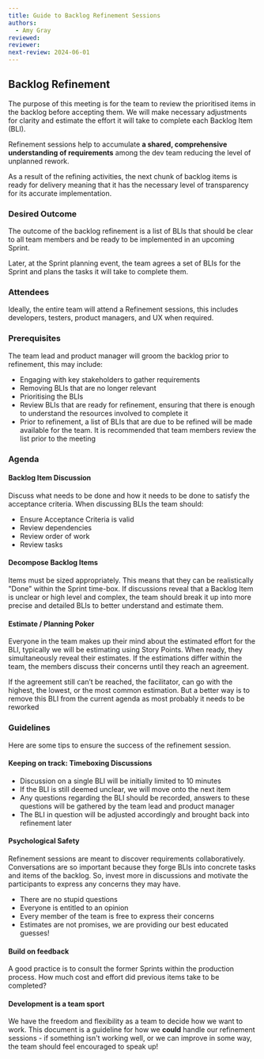 ```yaml
---
title: Guide to Backlog Refinement Sessions
authors:
  - Amy Gray
reviewed:
reviewer:
next-review: 2024-06-01
---
```


## Backlog Refinement

The purpose of this meeting is for the team to review the prioritised items in the backlog before accepting them. We will make necessary adjustments for clarity and estimate the effort it will take to complete each Backlog Item (BLI).

Refinement sessions help to accumulate **a shared, comprehensive understanding of requirements** among the dev team reducing the level of unplanned rework.

As a result of the refining activities, the next chunk of backlog items is ready for delivery meaning that it has the necessary level of transparency for its accurate implementation.

### Desired Outcome

The outcome of the backlog refinement is a list of BLIs that should be clear to all team members and be ready to be implemented in an upcoming Sprint.

Later, at the Sprint planning event, the team agrees a set of BLIs for the Sprint and plans the tasks it will take to complete them.

### Attendees

Ideally, the entire team will attend a Refinement sessions, this includes developers, testers, product managers, and UX when required.

### Prerequisites

The team lead and product manager will groom the backlog prior to refinement, this may include:

- Engaging with key stakeholders to gather requirements
- Removing BLIs that are no longer relevant
- Prioritising the BLIs
- Review BLIs that are ready for refinement, ensuring that there is enough to understand the resources involved to complete it
- Prior to refinement, a list of BLIs that are due to be refined will be made available for the team. It is recommended that team members review the list prior to the meeting

### Agenda

#### Backlog Item Discussion

Discuss what needs to be done and how it needs to be done to satisfy the acceptance criteria.
When discussing BLIs the team should:

- Ensure Acceptance Criteria is valid
- Review dependencies
- Review order of work
- Review tasks

#### Decompose Backlog Items

Items must be sized appropriately. This means that they can be realistically "Done" within the Sprint time-box.
If discussions reveal that a Backlog Item is unclear or high level and complex, the team should break it up into more precise and detailed BLIs to better understand and estimate them.

#### Estimate / Planning Poker

Everyone in the team makes up their mind about the estimated effort for the BLI, typically we will be estimating using Story Points. When ready, they simultaneously reveal their estimates. If the estimations differ within the team, the members discuss their concerns until they reach an agreement.

If the agreement still can’t be reached, the facilitator, can go with the highest, the lowest, or the most common estimation. But a better way is to remove this BLI from the current agenda as most probably it needs to be reworked

### Guidelines

Here are some tips to ensure the success of the refinement session.

#### Keeping on track: Timeboxing Discussions

- Discussion on a single BLI will be initially limited to 10 minutes
- If the BLI is still deemed unclear, we will move onto the next item
- Any questions regarding the BLI should be recorded, answers to these questions will be gathered by the team lead and product manager
- The BLI in question will be adjusted accordingly and brought back into refinement later

#### Psychological Safety

Refinement sessions are meant to discover requirements collaboratively. Conversations are so important because they forge BLIs into concrete tasks and items of the backlog. So, invest more in discussions and motivate the participants to express any concerns they may have.

- There are no stupid questions
- Everyone is entitled to an opinion
- Every member of the team is free to express their concerns
- Estimates are not promises, we are providing our best educated guesses!

#### Build on feedback

A good practice is to consult the former Sprints within the production process. How much cost and effort did previous items take to be completed?

#### Development is a team sport

We have the freedom and flexibility as a team to decide how we want to work.
This document is a guideline for how we **could** handle our refinement sessions - if something isn't working well, or we can improve in some way, the team should feel encouraged to speak up!
